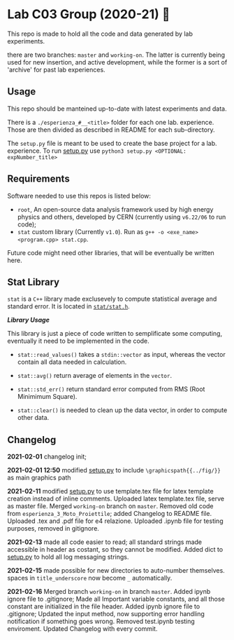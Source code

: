 # Lab C03 Group (2020-21) :rocket:

This repo is made to hold all the code and data generated by lab experiments.

there are two branches: `master` and `working-on`. The latter is currently being used for new 
insertion, and active development, while the former is a sort of 'archive' for past lab experiences.

## Usage

This repo should be manteined up-to-date with latest experiments and data.

There is a `./esperienza_#__<title>` folder for each one lab. experience. Those are then divided 
as described in README for each sub-directory. 

The `setup.py` file is meant to be used to create the base project for a lab. experience.
To run [setup.py](setup.py) use `python3 setup.py <OPTIONAL: expNumber_title>`

## Requirements

Software needed to use this repos is listed below:

- `root`, An open-source data analysis framework used by high energy physics and others, developed by CERN (currently using `v6.22/06` to run code);
- `stat` custom library (Currently `v1.0`). Run as `g++ -o <exe_name> <program.cpp> stat.cpp`.
<!-- - `numpy` Python library is only needed in order for the [setup.py](setup.py) program to work.  -->

Future code might need other libraries, that will be eventually be written here.

## Stat Library

`stat` is a `C++` library made exclusevely to compute statistical average and standard error.
It is located in [`stat/stat.h`](stat/stat.h).

***Library Usage***

This library is just a piece of code written to semplificate some computing, eventually it need 
to be implemented in the code.

* `stat::read_values()` takes a `stdin::vector` as input, whereas the vector contain all data needed
 in calculation.

* `stat::avg()` return average of elements in the `vector`.

* `stat::std_err()` return standard error computed from RMS (Root Minimimum Square).

* `stat::clear()` is needed to clean up the data vector, in order to compute other data. 

Changelog
---------
**2021-02-01** changelog init;

**2021-02-01 12:50** modified [setup.py](setup.py) to include `\graphicspath{{../fig/}}` as main graphics path

**2021-02-11** modified [setup.py](setup.py) to use template.tex file for latex template creation instead of inline comments.
Uploaded latex template.tex file, serve as master file. 
Merged `working-on` branch on `master`. Removed old code from `esperienza_3_Moto_Proiettile`; added Changelog to 
README file. Uploaded .tex and .pdf file for e4 relazione.
Uploaded .ipynb file for testing purposes, removed in gitignore.

**2021-02-13** made all code easier to read; all standard strings made accessible in header as costant, so they
cannot be modified. Added dict to [setup.py](setup.py) to hold all log messaging strings.

**2021-02-15** made possible for new directories to auto-number themselves. spaces in `title_underscore` now become
 `_` automatically. 

**2021-02-16** Merged branch `working-on` in branch `master`. Added ipynb ignore file to .gitignore;
Made all Important variable constants, and all those constant are initialized in the file header.
Added ipynb ignore file to .gitignore;
Updated the input method, now supporting error handling notification if something goes wrong.
Removed test.ipynb testing enviroment.
Updated Changelog with every commit.

